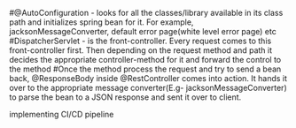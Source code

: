 #@AutoConfiguration - looks for all the classes/library available in its class path and initializes spring bean for it. For example, jacksonMessageConverter, default error page(white level error page) etc
#DispatcherServlet - is the front-controller. Every request comes to this front-controller first. Then depending on the request method and path it decides the appropriate controller-method for it and forward the control to the method
#Once the method process the request and try to send a bean back, @ResponseBody inside @RestController comes into action. It hands it over to the appropriate message converter(E.g- jacksonMessageConverter) to parse the bean to a JSON response and sent it over to client.

implementing CI/CD pipeline
